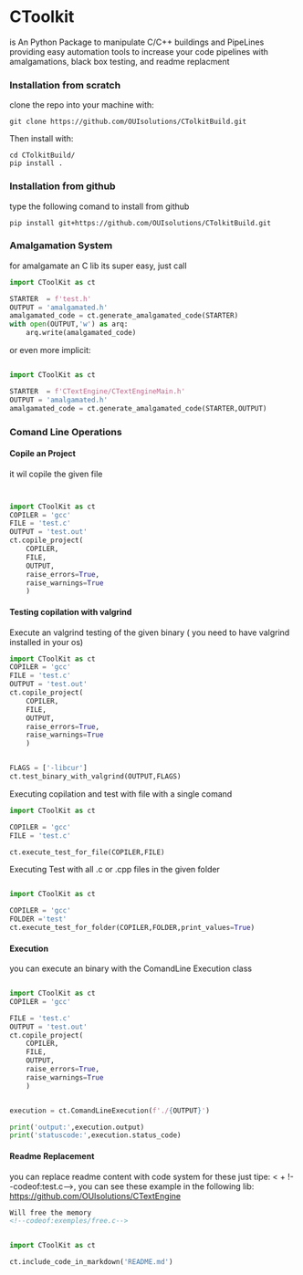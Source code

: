 # CToolkit
 is An Python Package to manipulate C/C++ buildings and  PipeLines
 providing easy automation tools to increase your code pipelines 
 with amalgamations, black box testing, and readme replacment

### Installation from scratch

clone the repo into your machine with:

~~~shell
git clone https://github.com/OUIsolutions/CTolkitBuild.git
~~~
Then install with:
~~~shell
cd CTolkitBuild/
pip install .
~~~

### Installation from github
type the following comand to install from github
~~~shell
pip install git+https://github.com/OUIsolutions/CTolkitBuild.git
~~~

### Amalgamation System

for amalgamate an C lib its super easy, just call 
~~~python
import CToolKit as ct

STARTER  = f'test.h'
OUTPUT = 'amalgamated.h'
amalgamated_code = ct.generate_amalgamated_code(STARTER)
with open(OUTPUT,'w') as arq:
    arq.write(amalgamated_code)
~~~
or even more implicit:
~~~python

import CToolKit as ct

STARTER  = f'CTextEngine/CTextEngineMain.h'
OUTPUT = 'amalgamated.h'
amalgamated_code = ct.generate_amalgamated_code(STARTER,OUTPUT)

~~~

### Comand Line Operations

#### Copile an Project 
it wil copile the given file 

~~~python


import CToolKit as ct
COPILER = 'gcc'
FILE = 'test.c'
OUTPUT = 'test.out'
ct.copile_project(
    COPILER,
    FILE,
    OUTPUT,
    raise_errors=True,
    raise_warnings=True
    )
~~~

#### Testing copilation with valgrind 

Execute an valgrind testing of the given binary ( you need to have valgrind installed in your os)

~~~python
import CToolKit as ct
COPILER = 'gcc'
FILE = 'test.c'
OUTPUT = 'test.out'
ct.copile_project(
    COPILER,
    FILE,
    OUTPUT,
    raise_errors=True,
    raise_warnings=True
    )


FLAGS = ['-libcur']
ct.test_binary_with_valgrind(OUTPUT,FLAGS)
~~~
Executing copilation and test with file with a single comand 
~~~python
import CToolKit as ct

COPILER = 'gcc'
FILE = 'test.c'

ct.execute_test_for_file(COPILER,FILE)

~~~

Executing Test with all .c or .cpp files in the given folder 

~~~python 

import CToolKit as ct

COPILER = 'gcc'
FOLDER ='test'
ct.execute_test_for_folder(COPILER,FOLDER,print_values=True)

~~~

#### Execution 
you can execute an binary with the ComandLine Execution class

~~~python

import CToolKit as ct
COPILER = 'gcc'

FILE = 'test.c'
OUTPUT = 'test.out'
ct.copile_project(
    COPILER,
    FILE,
    OUTPUT,
    raise_errors=True,
    raise_warnings=True
    )


execution = ct.ComandLineExecution(f'./{OUTPUT}')

print('output:',execution.output)
print('statuscode:',execution.status_code)
~~~
#### Readme Replacement 
you can replace readme content with code system 
for these just tipe: < + !--codeof:test.c-->, you can see 
these example in the following lib:
https://github.com/OUIsolutions/CTextEngine

~~~Markdown
Will free the memory
<!--codeof:exemples/free.c-->
~~~
~~~python

import CToolKit as ct

ct.include_code_in_markdown('README.md')
~~~






